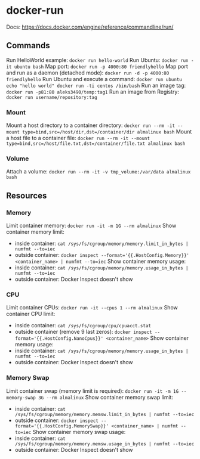# docker-run

Docs: https://docs.docker.com/engine/reference/commandline/run/

## Commands
Run HelloWorld example: `docker run hello-world`
Run Ubuntu: `docker run -it ubuntu bash`
Map port: `docker run -p 4000:80 friendlyhello`
Map port and run as a daemon (detached mode): `docker run -d -p 4000:80 friendlyhello`
Run Ubuntu and execute a command: `docker run ubuntu echo "hello world" docker run -ti centos /bin/bash`
Run an image tag: `docker run -p81:80 aleks3490/temp:tag1`
Run an image from Registry: `docker run username/repository:tag`

### Mount
Mount a host directory to a container directory: `docker run --rm -it --mount type=bind,src=/host/dir,dst=/container/dir almalinux bash`
Mount a host file to a container file: `docker run --rm -it --mount type=bind,src=/host/file.txt,dst=/container/file.txt almalinux bash`

### Volume
Attach a volume: `docker run --rm -it -v tmp_volume:/var/data almalinux bash`

## Resources
### Memory
Limit container memory: `docker run -it -m 1G --rm almalinux`
Show container memory limit:
- inside container: `cat /sys/fs/cgroup/memory/memory.limit_in_bytes | numfmt --to=iec`
- outside container: `docker inspect --format='{{.HostConfig.Memory}}' <container_name> | numfmt --to=iec`
Show container memory usage:
- inside container: `cat /sys/fs/cgroup/memory/memory.usage_in_bytes | numfmt --to=iec`
- outside container: Docker Inspect doesn't show
### CPU
Limit container CPUs: `docker run -it --cpus 1 --rm almalinux`
Show container CPU limit:
- inside container: `cat /sys/fs/cgroup/cpu/cpuacct.stat`
- outside container (remove 9 last zeros): `docker inspect --format='{{.HostConfig.NanoCpus}}' <container_name>`
Show container memory usage:
- inside container: `cat /sys/fs/cgroup/memory/memory.usage_in_bytes | numfmt --to=iec`
- outside container: Docker Inspect doesn't show
### Memory Swap
Limit container swap (memory limit is required): `docker run -it -m 1G --memory-swap 3G --rm almalinux`
Show container memory swap limit:
- inside container: `cat /sys/fs/cgroup/memory/memory.memsw.limit_in_bytes | numfmt --to=iec`
- outside container: `docker inspect --format='{{.HostConfig.MemorySwap}}' <container_name> | numfmt --to=iec`
Show container memory swap usage:
- inside container: `cat /sys/fs/cgroup/memory/memory.memsw.usage_in_bytes | numfmt --to=iec`
- outside container: Docker Inspect doesn't show
